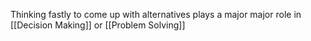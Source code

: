 
Thinking fastly to come up with alternatives plays a major major role in [[Decision Making]] or [[Problem Solving]]
